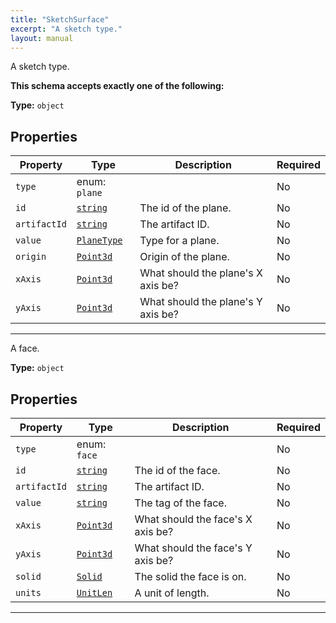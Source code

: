 ```yaml
---
title: "SketchSurface"
excerpt: "A sketch type."
layout: manual
---
```


A sketch type.





**This schema accepts exactly one of the following:**


**Type:** `object`





## Properties

| Property | Type | Description | Required |
|----------|------|-------------|----------|
| `type` |enum: `plane`|  | No |
| `id` |[`string`](/docs/kcl/types/string)| The id of the plane. | No |
| `artifactId` |[`string`](/docs/kcl/types/string)| The artifact ID. | No |
| `value` |[`PlaneType`](/docs/kcl/types/PlaneType)| Type for a plane. | No |
| `origin` |[`Point3d`](/docs/kcl/types/Point3d)| Origin of the plane. | No |
| `xAxis` |[`Point3d`](/docs/kcl/types/Point3d)| What should the plane's X axis be? | No |
| `yAxis` |[`Point3d`](/docs/kcl/types/Point3d)| What should the plane's Y axis be? | No |


----
A face.

**Type:** `object`





## Properties

| Property | Type | Description | Required |
|----------|------|-------------|----------|
| `type` |enum: `face`|  | No |
| `id` |[`string`](/docs/kcl/types/string)| The id of the face. | No |
| `artifactId` |[`string`](/docs/kcl/types/string)| The artifact ID. | No |
| `value` |[`string`](/docs/kcl/types/string)| The tag of the face. | No |
| `xAxis` |[`Point3d`](/docs/kcl/types/Point3d)| What should the face's X axis be? | No |
| `yAxis` |[`Point3d`](/docs/kcl/types/Point3d)| What should the face's Y axis be? | No |
| `solid` |[`Solid`](/docs/kcl/types/Solid)| The solid the face is on. | No |
| `units` |[`UnitLen`](/docs/kcl/types/UnitLen)| A unit of length. | No |


----




